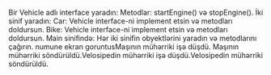 Bir Vehicle adlı interface yaradın:
Metodlar: startEngine() və stopEngine().
İki sinif yaradın:
Car: Vehicle interface-ni implement etsin və metodları doldursun.
Bike: Vehicle interface-ni implement etsin və metodları doldursun.
Main sinifində:
Hər iki sinifin obyektlərini yaradın və metodlarını çağırın.
numune ekran goruntusMaşının mühərriki işə düşdü.
Maşının mühərriki söndürüldü.Velosipedin mühərriki işə düşdü.Velosipedin mühərriki söndürüldü.